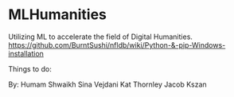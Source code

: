 # MLHumanities
Utilizing ML to accelerate the field of Digital Humanities.
https://github.com/BurntSushi/nfldb/wiki/Python-&-pip-Windows-installation

Things to do:


By: 
Humam Shwaikh
Sina Vejdani
Kat Thornley
Jacob Kszan
